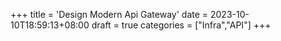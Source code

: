 +++
title = 'Design Modern Api Gateway'
date = 2023-10-10T18:59:13+08:00
draft = true
categories = ["Infra","API"]
+++
